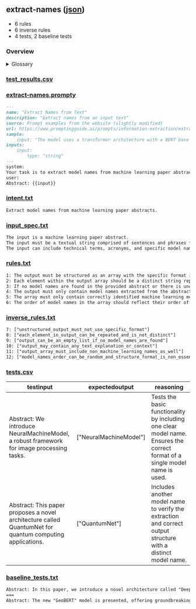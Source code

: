 ## extract-names ([json](./evals\v7\extract-names/report.json))

- 6 rules
- 6 inverse rules
- 4 tests, 2 baseline tests

### Overview

<details><summary>Glossary</summary>
- Prompt Under Test (PUT) - like Program Under Test; the prompt
- Model Under Test (MUT) - Model which we are testing against with specific temperature, etc example: gpt-4o-mini
- Model Used by PromptPex (MPP) - gpt-4o

- Input Specification (IS) - Extracting input constraints of PUT using MPP
- Output Rules (OR) - Extracting output constraints of PUT using MPP
- Output Rules Groundedness (ORG) - Checks if OR is grounded in PUT using MPP

- Prompt Under Test Intent (PUTI) - Extracting the exact task from PUT using MMP

- PromptPex Tests (PPT) - Test cases generated for PUT with MPP using IS and OR
- Baseline Tests (BT) - Zero shot test cases generated for PUT with MPP

- Test Input Compliance (TIC) - Checking if PPT and BT meets the constraints in IS using MPP
- Test Coverage (TC) - Result generated for PPT and BT on PUTI + OR with MPP

- Test Output (TO) - Result generated for PPT and BT on PUT with each MUT
- Test Output Compliance (TOC) - Checking if TO meets the constraints in PUT using MPP
</details>


### [test_results.csv](./test_results.csv)



### [extract-names.prompty](./extract-names.prompty)

`````md
---
name: "Extract Names from Text"
description: "Extract names from an input text"
source: Prompt examples from the website (slightly modified)
url: https://www.promptingguide.ai/prompts/information-extraction/extract-models
sample:
    input: "The model uses a transformer architecture with a BERT base model."
inputs:
    input:
        type: "string"
---
system:
Your task is to extract model names from machine learning paper abstracts. Your response is an array of the model names in the format [\"model_name\"]. If you don't find model names in the abstract or you are not sure, return [\"NA\"]
user:
Abstract: {{input}}
`````


### [intent.txt](./intent.txt)

`````txt
Extract model names from machine learning paper abstracts.
`````


### [input_spec.txt](./input_spec.txt)

`````txt
The input is a machine learning paper abstract.  
The input must be a textual string comprised of sentences and phrases from an academic paper abstract.  
The input can include technical terms, acronyms, and specific model names.
`````


### [rules.txt](./rules.txt)

`````txt
1: The output must be structured as an array with the specific format ["model_name"], where "model_name" represents the name of a machine learning model extracted from the abstract. 
2: Each element within the output array should be a distinct string representing an extracted model name. 
3: If no model names are found in the provided abstract or there is uncertainty regarding the identification of a model name, the output must be ["NA"], using exactly this format including the square brackets and quotation marks. 
4: The output must only contain model names extracted from the abstract or ["NA"] if no model names are identified, without any additional text, explanations, or context. 
5: The array must only contain correctly identified machine learning model names from the abstract as individual strings, ensuring precision in the identification process. 
6: The order of model names in the array should reflect their order of appearance in the abstract, but this does not affect the requirement that the structure and format of the array are correct.
`````


### [inverse_rules.txt](./inverse_rules.txt)

`````txt
7: ["unstructured_output_must_not_use_specific_format"]  
8: ["each_element_in_output_can_be_repeated_and_is_not_distinct"]  
9: ["output_can_be_an_empty_list_if_no_model_names_are_found"]  
10: ["output_may_contain_any_text_explanation_or_context"]  
11: ["output_array_must_include_non_machine_learning_names_as_well"]   
12: ["model_names_order_can_be_random_and_structure_format_is_non_essential"]
`````


### [tests.csv](./tests.csv)

|testinput|expectedoutput|reasoning|
|-|-|-|
|Abstract: We introduce NeuralMachineModel, a robust framework for image processing tasks\.|\["NeuralMachineModel"\]|Tests the basic functionality by including one clear model name\. Ensures the correct format of a single model name is used\.|
|Abstract: This paper proposes a novel architecture called QuantumNet for quantum computing applications\.|\["QuantumNet"\]|Includes another model name to verify the extraction and correct output structure with a distinct model name\.|

### [baseline_tests.txt](./baseline_tests.txt)

`````txt
Abstract: In this paper, we introduce a novel architecture called "DeepVisionNet" that significantly improves image classification accuracy. Unlike traditional convolutional neural networks, our model utilizes a fusion of transformer and residual networks, which we refer to as "FusionTransformerNet", to enhance feature extraction. Comparative studies with models such as "ResNet50" and "EfficientNet" demonstrate the superiority of our proposed models.
===
Abstract: The new "GeoBERT" model is presented, offering groundbreaking outcomes in geospatial data interpretation. In contrast, existing solutions like "GeoSentimentNet" are limited in processing multilingual datasets. We also benchmark against "SpatialTransformer" and "GeoMLP" to validate performance enhancements. The experimental results depict GeoBERT’s exceptional ability over "GeoSentimentNet".
`````
